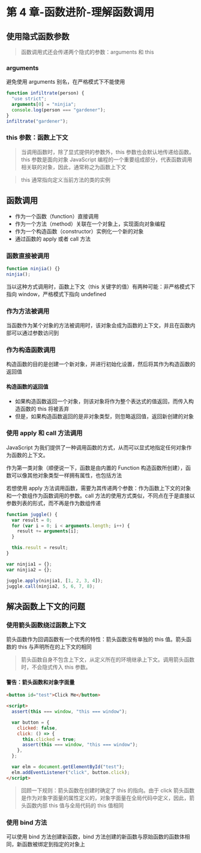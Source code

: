 # 第 4 章-函数进阶-理解函数调用

## 使用隐式函数参数

> 函数调用式还会传递两个隐式的参数：arguments 和 this

### arguments

避免使用 arguments 别名，在严格模式下不能使用

```javascript
function infiltrate(person) {
  "use strict";
  arguments[0] = "ninjia";
  console.log(person === "gardener");
}
infiltrate("gardener");
```

### this 参数：函数上下文

> 当调用函数时，除了显式提供的参数外，this 参数也会默认地传递给函数。this 参数是面向对象 JavaScript 编程的一个重要组成部分，代表函数调用相关联的对象，因此，通常称之为函数上下文

> this 通常指向定义当前方法的类的实例

## 函数调用

- 作为一个函数（function）直接调用
- 作为一个方法（method）关联在一个对象上，实现面向对象编程
- 作为一个构造函数（constructor）实例化一个新的对象
- 通过函数的 apply 或者 call 方法

### 函数直接被调用

```javascript
function ninjia() {}
ninjia();
```

当以这种方式调用时，函数上下文（this 关键字的值）有两种可能：非严格模式下指向 window，严格模式下指向 undefined

### 作为方法被调用

当函数作为某个对象的方法被调用时，该对象会成为函数的上下文，并且在函数内部可以通过参数访问到

### 作为构造函数调用

构造函数的目的是创建一个新对象，并进行初始化设置，然后将其作为构造函数的返回值

#### 构造函数的返回值

- 如果构造函数返回一个对象，则该对象将作为整个表达式的值返回，而传入构造函数的 this 将被丢弃
- 但是，如果构造函数返回的是非对象类型，则忽略返回值，返回新创建的对象

### 使用 apply 和 call 方法调用

JavaScript 为我们提供了一种调用函数的方式，从而可以显式地指定任何对象作为函数的上下文。

作为第一类对象（顺便说一下，函数是由内置的 Function 构造函数所创建），函数可以像其他对象类型一样拥有属性，也包括方法

若想使用 apply 方法调用函数，需要为其传递两个参数：作为函数上下文的对象和一个数组作为函数调用的参数。call 方法的使用方式类似，不同点在于是直接以参数列表的形式，而不再是作为数组传递

```javascript
function juggle() {
  var result = 0;
  for (var i = 0; i < arguments.length; i++) {
    result += arguments[i];
  }

  this.result = result;
}

var ninjia1 = {};
var ninjia2 = {};

juggle.apply(ninjia1, [1, 2, 3, 4]);
juggle.call(ninjia2, 5, 6, 7, 8);
```

## 解决函数上下文的问题

### 使用箭头函数绕过函数上下文

箭头函数作为回调函数有一个优秀的特性：箭头函数没有单独的 this 值。箭头函数的 this 与声明所在的上下文的相同

> 箭头函数自身不包含上下文，从定义所在的环境继承上下文。调用箭头函数时，不会隐式传入 this 参数。

#### 警告：箭头函数和对象字面量

```html
<button id="test">Click Me</button>

<script>
  assert(this === window, "this === window");

  var button = {
    clicked: false,
    click: () => {
      this.clicked = true;
      assert(this === window, "this === window");
    },
  };

  var elm = document.getElementById("test");
  elm.addEventListener("click", button.click);
</script>
```

> 回顾一下规则：箭头函数在创建时确定了 this 的指向。由于 click 箭头函数是作为对象字面量的属性定义的，对象字面量在全局代码中定义，因此，箭头函数内部 this 值与全局代码的 this 值相同

### 使用 bind 方法

可以使用 bind 方法创建新函数，bind 方法创建的新函数与原始函数的函数体相同，新函数被绑定到指定的对象上
